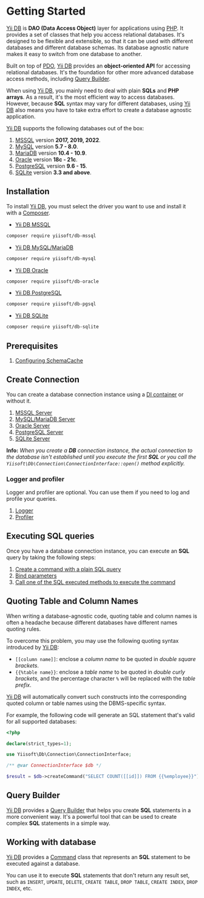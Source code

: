 # Getting Started

[Yii DB](https://github.com/yiisoft/db) is **DAO (Data Access Object)** layer for applications using [PHP](https://www.php.net/). It provides a set of classes that help you access relational databases. It's designed to be flexible and extensible, so that it can be used with different databases and different database schemas. Its database agnostic nature makes it easy to switch from one database to another.

Built on top of [PDO](https://www.php.net/manual/en/book.pdo.php), [Yii DB](https://github.com/yiisoft/db) provides an **object-oriented API** for accessing relational databases. It's the foundation for other more advanced database access methods, including [Query Builder](query-builder.md).

When using [Yii DB](https://github.com/yiisoft/db), you mainly need to deal with plain **SQLs** and **PHP arrays**. As a result, it's the most efficient way to access databases. However, because **SQL** syntax may vary for different databases, using [Yii DB](https://github.com/yiisoft/db) also means you have to take extra effort to create a database agnostic application.

[Yii DB](https://github.com/yiisoft/db) supports the following databases out of the box:

1. [MSSQL](https://www.microsoft.com/en-us/sql-server/sql-server-2019) version **2017, 2019, 2022**.
2. [MySQL](https://www.mysql.com/) version **5.7 - 8.0**.
3. [MariaDB](https://mariadb.org/) version **10.4 - 10.9**.
4. [Oracle](https://www.oracle.com/database/) version **18c - 21c**.
5. [PostgreSQL](https://www.postgresql.org/) version **9.6 - 15**. 
6. [SQLite](https://www.sqlite.org/index.html) version **3.3 and above**.

## Installation

To install [Yii DB](https://github.com/yiisoft/db), you must select the driver you want to use and install it with a [Composer](https://getcomposer.org/).

- [Yii DB MSSQL](https://github.com/yiisoft/db-mssql)

```bash
composer require yiisoft/db-mssql
```

- [Yii DB MySQL/MariaDB](https://github.com/yiisoft/db-mysql)

```bash
composer require yiisoft/db-mysql
```

- [Yii DB Oracle](https://github.com/yiisoft/db-oracle)

```bash
composer require yiisoft/db-oracle
```

- [Yii DB PostgreSQL](https://github.com/yiisoft/db-pgsql)

```bash
composer require yiisoft/db-pgsql
```

- [Yii DB SQLite](https://github.com/yiisoft/db-pgsql)

```bash
composer require yiisoft/db-sqlite
```

## Prerequisites

1. [Configuring SchemaCache](schema-cache.md)

## Create Connection

You can create a database connection instance using a [DI container](https://github.com/yiisoft/di) or without it.

1. [MSSQL Server](/docs/en/connection/mssql.md)
2. [MySQL/MariaDB Server](/docs/en/connection/mysql.md)
3. [Oracle Server](/docs/en/connection/oracle.md)
4. [PostgreSQL Server](/docs/en/connection/pgsql.md)
5. [SQLite Server](/docs/en/connection/sqlite.md)

**Info:** *When you create a **DB** connection instance, the actual connection to the database isn't established until you execute the first **SQL** or you call the `Yiisoft\Db\Connection\ConnectionInterface::open()` method explicitly.*

### Logger and profiler

Logger and profiler are optional. You can use them if you need to log and profile your queries.

1. [Logger](/docs/en/connection/logger.md)
2. [Profiler](/docs/en/connection/profiler.md)

## Executing SQL queries

Once you have a database connection instance, you can execute an **SQL** query by taking the following steps:

1. [Create a command with a plain SQL query](/docs/en/queries/create-command.md)
2. [Bind parameters](/docs/en/queries/bind-parameters.md)
3. [Call one of the SQL executed methods to execute the command](/docs/en/queries/execute-command.md)


## Quoting Table and Column Names

When writing a database-agnostic code, quoting table and column names is often a headache because different databases have different names quoting rules.

To overcome this problem, you may use the following quoting syntax introduced by [Yii DB](https://github.com/yiisoft/db):

- `[[column name]]`: enclose a *column name* to be quoted in *double square brackets*.
- `{{%table name}}`: enclose a *table name* to be quoted in *double curly brackets*, and the percentage character `%` will be replaced with the *table prefix*.

[Yii DB](https://github.com/yiisoft/db) will automatically convert such constructs into the corresponding quoted column or table names using the DBMS-specific syntax.

For example, the following code will generate an SQL statement that's valid for all supported databases:

```php
<?php

declare(strict_types=1);

use Yiisoft\Db\Connection\ConnectionInterface;

/** @var ConnectionInterface $db */

$result = $db->createCommand("SELECT COUNT([[id]]) FROM {{%employee}}")->queryScalar()
```

## Query Builder

[Yii DB](https://github.com/yiisoft/db) provides a [Query Builder](query-builder.md) that helps you create **SQL** statements in a more convenient way. It's a powerful tool that can be used to create complex **SQL** statements in a simple way.


## Working with database

[Yii DB](https://github.com/yiisoft/db) provides a [Command](command.md) class that represents an **SQL** statement to
be executed against a database.

You can use it to execute **SQL** statements that don't return any result set, such as `INSERT`, `UPDATE`, `DELETE`,
`CREATE TABLE`, `DROP TABLE`, `CREATE INDEX`, `DROP INDEX`, etc.




